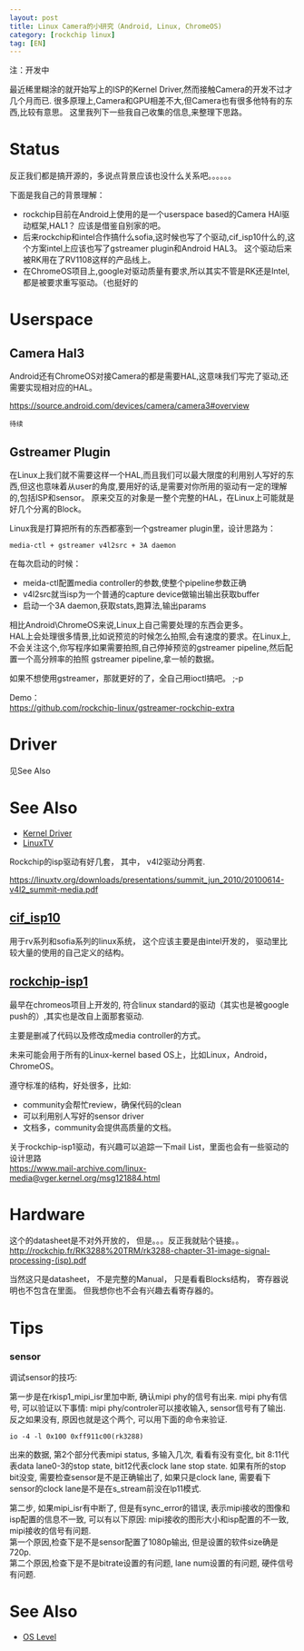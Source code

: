 ```yaml
---
layout: post
title: Linux Camera的小研究（Android, Linux, ChromeOS)
category: [rockchip linux]
tag: [EN]
---
```


注：开发中

最近稀里糊涂的就开始写上的ISP的Kernel Driver,然而接触Camera的开发不过才几个月而已.
很多原理上,Camera和GPU相差不大,但Camera也有很多他特有的东西,比较有意思。
这里我列下一些我自己收集的信息,来整理下思路。

# Status

反正我们都是搞开源的，多说点背景应该也没什么关系吧。。。。。。

下面是我自己的背景理解：<br>
* rockchip目前在Android上使用的是一个userspace based的Camera HAl驱动框架,HAL1？ 应该是借鉴自别家的吧。
* 后来rockchip和intel合作搞什么sofia,这时候也写了个驱动,cif_isp10什么的,这个方案intel上应该也写了gstreamer plugin和Android HAL3。 这个驱动后来被RK用在了RV1108这样的产品线上。
* 在ChromeOS项目上,google对驱动质量有要求,所以其实不管是RK还是Intel,都是被要求重写驱动。（也挺好的

# Userspace

## Camera Hal3

Android还有ChromeOS对接Camera的都是需要HAL,这意味我们写完了驱动,还需要实现相对应的HAL。 <br>

https://source.android.com/devices/camera/camera3#overview

`待续`

## Gstreamer Plugin

在Linux上我们就不需要这样一个HAL,而且我们可以最大限度的利用别人写好的东西,但这也意味着从user的角度,要用好的话,是需要对你所用的驱动有一定的理解的,包括ISP和sensor。 原来交互的对象是一整个完整的HAL，在Linux上可能就是好几个分离的Block。

Linux我是打算把所有的东西都塞到一个gstreamer plugin里，设计思路为：

    media-ctl + gstreamer v4l2src + 3A daemon

在每次启动的时候：
* meida-ctl配置media controller的参数,使整个pipeline参数正确
* v4l2src就当isp为一个普通的capture device做输出输出获取buffer
* 启动一个3A daemon,获取stats,跑算法,输出params

相比Android\ChromeOS来说,Linux上自己需要处理的东西会更多。<br>
HAL上会处理很多情景,比如说预览的时候怎么拍照,会有速度的要求。在Linux上,不会关注这个,你写程序如果需要拍照,自己停掉预览的gstreamer pipeline,然后配置一个高分辨率的拍照 gstreamer pipeline,拿一帧的数据。<br>


如果不想使用gstreamer，那就更好的了，全自己用ioctl搞吧。 ;-p<br>

Demo：<br>
https://github.com/rockchip-linux/gstreamer-rockchip-extra

# Driver

见See Also

# See Also

* [Kernel Driver](http://blog.iotwrt.com/rockchip%20linux/2017/10/01/mipi-csi/)
* [LinuxTV](https://linuxtv.org/downloads/v4l-dvb-apis/)


Rockchip的isp驱动有好几套， 其中， v4l2驱动分两套.

https://linuxtv.org/downloads/presentations/summit_jun_2010/20100614-v4l2_summit-media.pdf

## [cif_isp10](https://github.com/rockchip-linux/kernel/tree/release-4.4/drivers/media/platform/rk-isp10)
用于rv系列和sofia系列的linux系统， 这个应该主要是由intel开发的， 驱动里比较大量的使用的自己定义的结构。

## [rockchip-isp1](https://chromium-review.googlesource.com/c/455596)
最早在chromeos项目上开发的, 符合linux standard的驱动（其实也是被google push的）,其实也是改自上面那套驱动.

主要是删减了代码以及修改成media controller的方式。 

未来可能会用于所有的Linux-kernel based OS上，比如Linux，Android，ChromeOS。

遵守标准的结构，好处很多，比如:
* community会帮忙review，确保代码的clean
* 可以利用别人写好的sensor driver
* 文档多，community会提供高质量的文档。

关于rockchip-isp1驱动，有兴趣可以追踪一下mail List，里面也会有一些驱动的设计思路<br>
https://www.mail-archive.com/linux-media@vger.kernel.org/msg121884.html


# Hardware

这个的datasheet是不对外开放的， 但是。。。反正我就贴个链接。。<br>
http://rockchip.fr/RK3288%20TRM/rk3288-chapter-31-image-signal-processing-(isp).pdf


当然这只是datasheet， 不是完整的Manual， 只是看看Blocks结构， 寄存器说明也不包含在里面。
但我想你也不会有兴趣去看寄存器的。

# Tips

### sensor

调试sensor的技巧:

第一步是在rkisp1_mipi_isr里加中断, 确认mipi phy的信号有出来. mipi phy有信号, 可以验证以下事情: mipi phy/controler可以接收输入, sensor信号有了输出. 反之如果没有, 原因也就是这个两个, 可以用下面的命令来验证.

    io -4 -l 0x100 0xff911c00(rk3288)

出来的数据, 第2个部分代表mipi status, 多输入几次, 看看有没有变化, bit 8:11代表data lane0-3的stop state, bit12代表clock lane stop state.
如果有所的stop bit没变, 需要检查sensor是不是正确输出了, 如果只是clock lane, 需要看下sensor的clock lane是不是在s_stream前没在lp11模式.

第二步, 如果mipi_isr有中断了, 但是有sync_error的错误, 表示mipi接收的图像和isp配置的信息不一致, 可以有以下原因: mipi接收的图形大小和isp配置的不一致, mipi接收的信号有问题.  
第一个原因,检查下是不是sensor配置了1080p输出, 但是设置的软件size确是720p.  
第二个原因,检查下是不是bitrate设置的有问题, lane num设置的有问题, 硬件信号有问题.

# See Also

* [OS Level](http://blog.iotwrt.com/rockchip%20linux/2017/11/16/camera/)
